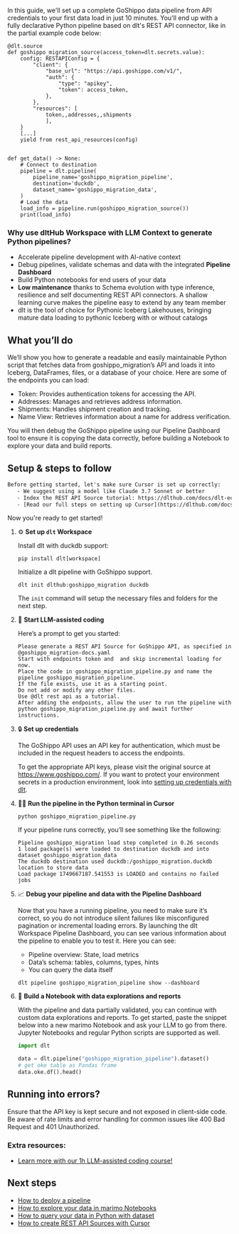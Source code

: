 In this guide, we'll set up a complete GoShippo data pipeline from API credentials to your first data load in just 10 minutes. You'll end up with a fully declarative Python pipeline based on dlt's REST API connector, like in the partial example code below:

```python-outcome
@dlt.source
def goshippo_migration_source(access_token=dlt.secrets.value):
    config: RESTAPIConfig = {
        "client": {
            "base_url": "https://api.goshippo.com/v1/",
            "auth": {
                "type": "apikey",
                "token": access_token,
            },
        },
        "resources": [
            token,,addresses,,shipments
            ],
    }
    [...]
    yield from rest_api_resources(config)


def get_data() -> None:
    # Connect to destination
    pipeline = dlt.pipeline(
        pipeline_name='goshippo_migration_pipeline',
        destination='duckdb',
        dataset_name='goshippo_migration_data', 
    )
    # Load the data
    load_info = pipeline.run(goshippo_migration_source())
    print(load_info) 
```

### Why use dltHub Workspace with LLM Context to generate Python pipelines?

- Accelerate pipeline development with AI-native context
- Debug pipelines, validate schemas and data with the integrated **Pipeline Dashboard**
- Build Python notebooks for end users of your data
- **Low maintenance** thanks to Schema evolution with type inference, resilience and self documenting REST API connectors. A shallow learning curve makes the pipeline easy to extend by any team member
- dlt is the tool of choice for Pythonic Iceberg Lakehouses, bringing mature data loading to pythonic Iceberg with or without catalogs

## What you’ll do

We’ll show you how to generate a readable and easily maintainable Python script that fetches data from goshippo_migration’s API and loads it into Iceberg, DataFrames, files, or a database of your choice. Here are some of the endpoints you can load:

- Token: Provides authentication tokens for accessing the API.
- Addresses: Manages and retrieves address information.
- Shipments: Handles shipment creation and tracking.
- Name View: Retrieves information about a name for address verification.

You will then debug the GoShippo pipeline using our Pipeline Dashboard tool to ensure it is copying the data correctly, before building a Notebook to explore your data and build reports.

## Setup & steps to follow

```default
Before getting started, let's make sure Cursor is set up correctly:
   - We suggest using a model like Claude 3.7 Sonnet or better
   - Index the REST API Source tutorial: https://dlthub.com/docs/dlt-ecosystem/verified-sources/rest_api/ and add it to context as **@dlt rest api**
   - [Read our full steps on setting up Cursor](https://dlthub.com/docs/dlt-ecosystem/llm-tooling/cursor-restapi#23-configuring-cursor-with-documentation)
```

Now you're ready to get started!

1. ⚙️ **Set up `dlt` Workspace**
    
    Install dlt with duckdb support:
    ```shell
    pip install dlt[workspace]
    ```

    Initialize a dlt pipeline with GoShippo support.
    ```shell
    dlt init dlthub:goshippo_migration duckdb
    ```

    The `init` command will setup the necessary files and folders for the next step.
    
2. 🤠 **Start LLM-assisted coding**
    
    Here’s a prompt to get you started:
    
    ```prompt
    Please generate a REST API Source for GoShippo API, as specified in @goshippo_migration-docs.yaml 
    Start with endpoints token and  and skip incremental loading for now. 
    Place the code in goshippo_migration_pipeline.py and name the pipeline goshippo_migration_pipeline. 
    If the file exists, use it as a starting point. 
    Do not add or modify any other files. 
    Use @dlt rest api as a tutorial. 
    After adding the endpoints, allow the user to run the pipeline with python goshippo_migration_pipeline.py and await further instructions.
    ```

    
3. 🔒 **Set up credentials** 
    
    The GoShippo API uses an API key for authentication, which must be included in the request headers to access the endpoints.
    
    To get the appropriate API keys, please visit the original source at https://www.goshippo.com/.
    If you want to protect your environment secrets in a production environment, look into [setting up credentials with dlt](https://dlthub.com/docs/walkthroughs/add_credentials).
    
4. 🏃‍♀️ **Run the pipeline in the Python terminal in Cursor**
    
    ```shell
    python goshippo_migration_pipeline.py
    ```
    
    If your pipeline runs correctly, you’ll see something like the following:
    
    ```shell
    Pipeline goshippo_migration load step completed in 0.26 seconds
    1 load package(s) were loaded to destination duckdb and into dataset goshippo_migration_data
    The duckdb destination used duckdb:/goshippo_migration.duckdb location to store data
    Load package 1749667187.541553 is LOADED and contains no failed jobs
    ```
    
5. 📈 **Debug your pipeline and data with the Pipeline Dashboard**

    Now that you have a running pipeline, you need to make sure it’s correct, so you do not introduce silent failures like misconfigured pagination or incremental loading errors. By launching the dlt Workspace Pipeline Dashboard, you can see various information about the pipeline to enable you to test it. Here you can see:
    - Pipeline overview: State, load metrics
    - Data’s schema: tables, columns, types, hints
    - You can query the data itself
    
    ```shell
    dlt pipeline goshippo_migration_pipeline show --dashboard
    ```
    
6. 🐍 **Build a Notebook with data explorations and reports**

    With the pipeline and data partially validated, you can continue with custom data explorations and reports. To get started, paste the snippet below into a new marimo Notebook and ask your LLM to go from there. Jupyter Notebooks and regular Python scripts are supported as well.

    
    ```python
    import dlt

   data = dlt.pipeline("goshippo_migration_pipeline").dataset()
   # get oke table as Pandas frame
   data.oke.df().head()
    ```

## Running into errors?

Ensure that the API key is kept secure and not exposed in client-side code. Be aware of rate limits and error handling for common issues like 400 Bad Request and 401 Unauthorized.

### Extra resources:

- [Learn more with our 1h LLM-assisted coding course!](https://www.youtube.com/watch?v=GGid70rnJuM)

## Next steps

- [How to deploy a pipeline](https://dlthub.com/docs/walkthroughs/deploy-a-pipeline)
- [How to explore your data in marimo Notebooks](https://dlthub.com/docs/general-usage/dataset-access/marimo)
- [How to query your data in Python with dataset](https://dlthub.com/docs/general-usage/dataset-access/dataset)
- [How to create REST API Sources with Cursor](https://dlthub.com/docs/dlt-ecosystem/llm-tooling/cursor-restapi)